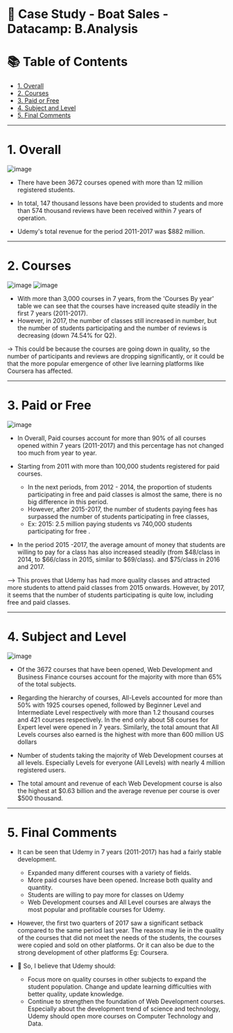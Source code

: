 # 🚢 Case Study - Boat Sales - Datacamp: B.Analysis



# :books: Table of Contents <!-- omit in toc -->

- [1. Overall](#1-overall)
- [2. Courses](#2-courses)
- [3. Paid or Free](#3-paid-or-free)
- [4. Subject and Level](#4-subject-and-level)
- [5. Final Comments](#5-final-comments)

---

# 1. Overall 

![image](https://user-images.githubusercontent.com/101379141/201285526-bb0ab34e-f002-4b4a-a2f4-a13cf430a4e9.png)

- There have been 3672 courses opened with more than 12 million registered students.

- In total, 147 thousand lessons have been provided to students and more than 574 thousand reviews have been received within 7 years of operation.

- Udemy's total revenue for the period 2011-2017 was $882 million.

---

# 2. Courses

![image](https://user-images.githubusercontent.com/101379141/201286251-57ad3183-33ad-4676-8ce1-070345e10592.png) ![image](https://user-images.githubusercontent.com/101379141/201286290-dde04c70-dfbc-452d-8cdf-b3bfb087aba6.png)



- With more than 3,000 courses in 7 years, from the 'Courses By year' table we can see that the courses have increased quite steadily in the first 7 years (2011-2017). 
- However, in 2017, the number of classes still increased in number, but the number of students participating and the number of reviews is decreasing (down 74.54% for Q2). 

-> This could be because the courses are going down in quality, so the number of participants and reviews are dropping significantly, or it could be that the more popular emergence of other live learning platforms like Coursera has affected.

---

# 3. Paid or Free

![image](https://user-images.githubusercontent.com/101379141/201287025-5cf3fad0-5b69-4f30-a05b-03d14aae8eea.png)

- In Overall, Paid courses account for more than 90% of all courses opened within 7 years (2011-2017) and this percentage has not changed too much from year to year.

- Starting from 2011 with more than 100,000 students registered for paid courses. 
  - In the next periods, from 2012 - 2014, the proportion of students participating in free and paid classes is almost the same, there is no big difference in this period. 
  - However, after 2015-2017, the number of students paying fees has surpassed the number of students participating in free classes, 
  - Ex: 2015: 2.5 million paying students vs 740,000 students participating for free .

- In the period 2015 -2017, the average amount of money that students are willing to pay for a class has also increased steadily (from $48/class in 2014, to $66/class in 2015, similar to $69/class). and $75/class in 2016 and 2017.

--> This proves that Udemy has had more quality classes and attracted more students to attend paid classes from 2015 onwards. However, by 2017, it seems that the number of students participating is quite low, including free and paid classes.

--- 
# 4. Subject and Level

![image](https://user-images.githubusercontent.com/101379141/201287623-49054b39-61ac-45e0-9f4e-99918e802b5c.png)

- Of the 3672 courses that have been opened, Web Development and Business Finance courses account for the majority with more than 65% of the total subjects.

- Regarding the hierarchy of courses, All-Levels accounted for more than 50% with 1925 courses opened, followed by Beginner Level and Intermediate Level respectively with more than 1.2 thousand courses and 421 courses respectively. In the end only about 58 courses for Expert level were opened in 7 years. Similarly, the total amount that All Levels courses also earned is the highest with more than 600 million US dollars

- Number of students taking the majority of Web Development courses at all levels. Especially Levels for everyone (All Levels) with nearly 4 million registered users.

- The total amount and revenue of each Web Development course is also the highest at $0.63 billion and the average revenue per course is over $500 thousand.

---
# 5. Final Comments

- It can be seen that Udemy in 7 years (2011-2017) has had a fairly stable development.
  - Expanded many different courses with a variety of fields.
  - More paid courses have been opened. Increase both quality and quantity.
  - Students are willing to pay more for classes on Udemy
  - Web Development courses and All Level courses are always the most popular and profitable courses for Udemy.

- However, the first two quarters of 2017 saw a significant setback compared to the same period last year. The reason may lie in the quality of the courses that did not meet the needs of the students, the courses were copied and sold on other platforms. Or it can also be due to the strong development of other platforms Eg: Coursera.

- 🚩 So, I believe that Udemy should:
  - Focus more on quality courses in other subjects to expand the student population. Change and update learning difficulties with better quality, update knowledge.
  - Continue to strengthen the foundation of Web Development courses. Especially about the development trend of science and technology, Udemy should open more courses on Computer Technology and Data.
